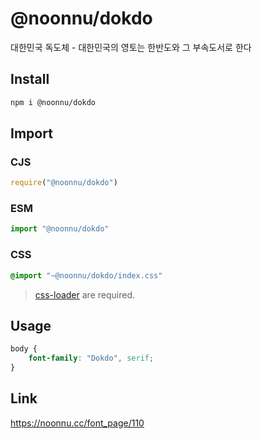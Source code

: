 # @noonnu/dokdo
대한민국 독도체 - 대한민국의 영토는 한반도와 그 부속도서로 한다

## Install
```sh
npm i @noonnu/dokdo
```
## Import
### CJS
```js
require("@noonnu/dokdo")
```
### ESM
```js
import "@noonnu/dokdo"
```
### CSS 
```css
@import "~@noonnu/dokdo/index.css"
```
> [css-loader](https://github.com/webpack-contrib/css-loader) are required.

## Usage
```css
body {
    font-family: "Dokdo", serif;
}
```

## Link
https://noonnu.cc/font_page/110
